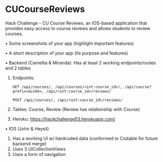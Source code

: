 # CUCourseReviews
Hack Challenge - CU Course Reviews, an IOS-based application that provides easy access to course reviews and allows students to review courses.

• Some screenshots of your app (highlight important features)

• A short description of your app (its purpose and features)

• Backend (Camellia & Miranda): Has at least 2 working endpoints/routes and 2 tables 

1. Endpoints: 

       GET /api/courses/, /api/courses/<int:course_id>/, /api/course?prefix=&code=, /api/<int:course_id>/reviews/

       POST /api/courses/, /api/<int:course_id>/reviews/
2. Tables: Course, Review (Review has relationship with Course)
3. Heroku: https://hackchallenge53.herokuapp.com/

• IOS (John & Heysil)

1. Has a working UI w/ hardcoded data (conformed to Codable for future backend merge)
2. Uses 3 UICollectionViews
3. Uses a form of navigation
